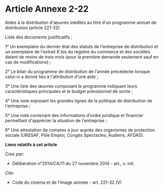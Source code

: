 # Article Annexe 2-22

Aides à la distribution d'œuvres inédites au titre d'un programme annuel de distribution (article 221-32) 

Liste des documents justificatifs : 

1° Un exemplaire du dernier état des statuts de l'entreprise de distribution et un exemplaire de l'extrait K bis du registre
du commerce et des sociétés datant de moins de trois mois (pour la première demande seulement sauf en cas de
modifications) ; 

2° Le bilan du programme de distribution de l'année précédente lorsque celui-ci a donné lieu à l'attribution d'une aide ; 

3° Une liste des œuvres composant le programme indiquant leurs caractéristiques principales et le budget prévisionnel de
sortie ; 

4° Une note exposant les grandes lignes de la politique de distribution de l'entreprise ; 

5° Une note contenant des informations d'ordre juridique et financier permettant d'apprécier la situation de l'entreprise ; 

6° Une attestation de comptes à jour auprès des organismes de protection sociale (URSSAF, Pôle Emploi, Congés Spectacles,
Audiens, AFDAS).

**Liens relatifs à cet article**

_Créé par_:

  - Délibération n°2014/CA/11 du 27 novembre 2014 - art., v. init.

_Cite_:

  - Code du cinéma et de l'image animée - art. 221-32 (V)
